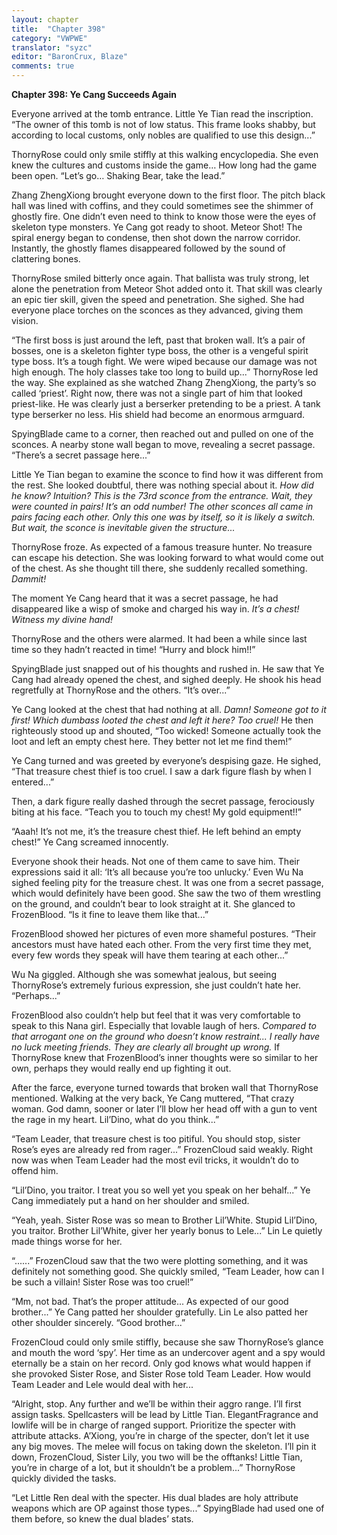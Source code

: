 ```yaml
---
layout: chapter
title:  "Chapter 398"
category: "VWPWE"
translator: "syzc"
editor: "BaronCrux, Blaze"
comments: true
---
```


**Chapter 398: Ye Cang Succeeds Again**

Everyone arrived at the tomb entrance. Little Ye Tian read the inscription. “The owner of this tomb is not of low status. This frame looks shabby, but according to local customs, only nobles are qualified to use this design...”

ThornyRose could only smile stiffly at this walking encyclopedia. She even knew the cultures and customs inside the game… How long had the game been open. “Let’s go… Shaking Bear, take the lead.”

Zhang ZhengXiong brought everyone down to the first floor. The pitch black hall was lined with coffins, and they could sometimes see the shimmer of ghostly fire. One didn’t even need to think to know those were the eyes of skeleton type monsters. Ye Cang got ready to shoot. Meteor Shot! The spiral energy began to condense, then shot down the narrow corridor. Instantly, the ghostly flames disappeared followed by the sound of clattering bones.

ThornyRose smiled bitterly once again. That ballista was truly strong, let alone the penetration from Meteor Shot added onto it. That skill was clearly an epic tier skill, given the speed and penetration. She sighed. She had everyone place torches on the sconces as they advanced, giving them vision.

“The first boss is just around the left, past that broken wall. It’s a pair of bosses, one is a skeleton fighter type boss, the other is a vengeful spirit type boss. It’s a tough fight. We were wiped because our damage was not high enough. The holy classes take too long to build up...” ThornyRose led the way. She explained as she watched Zhang ZhengXiong, the party’s so called ‘priest’. Right now, there was not a single part of him that looked priest-like. He was clearly just a berserker pretending to be a priest. A tank type berserker no less. His shield had become an enormous armguard.

SpyingBlade came to a corner, then reached out and pulled on one of the sconces. A nearby stone wall began to move, revealing a secret passage. “There’s a secret passage here...”

Little Ye Tian began to examine the sconce to find how it was different from the rest. She looked doubtful, there was nothing special about it. *How did he know? Intuition? This is the 73rd sconce from the entrance. Wait, they were counted in pairs! It’s an odd number! The other sconces all came in pairs facing each other. Only this one was by itself, so it is likely a switch. But wait, the sconce is inevitable given the structure...*

ThornyRose froze. As expected of a famous treasure hunter. No treasure can escape his detection. She was looking forward to what would come out of the chest. As she thought till there, she suddenly recalled something. *Dammit!*

The moment Ye Cang heard that it was a secret passage, he had disappeared like a wisp of smoke and charged his way in. *It’s a chest! Witness my divine hand!*

ThornyRose and the others were alarmed. It had been a while since last time so they hadn’t reacted in time! “Hurry and block him!!”

SpyingBlade just snapped out of his thoughts and rushed in. He saw that Ye Cang had already opened the chest, and sighed deeply. He shook his head regretfully at ThornyRose and the others. “It’s over...”

Ye Cang looked at the chest that had nothing at all. *Damn! Someone got to it first! Which dumbass looted the chest and left it here? Too cruel!* He then righteously stood up and shouted, “Too wicked! Someone actually took the loot and left an empty chest here. They better not let me find them!”

Ye Cang turned and was greeted by everyone’s despising gaze. He sighed, “That treasure chest thief is too cruel. I saw a dark figure flash by when I entered...”

Then, a dark figure really dashed through the secret passage, ferociously biting at his face. “Teach you to touch my chest! My gold equipment!!”

“Aaah! It’s not me, it’s the treasure chest thief. He left behind an empty chest!” Ye Cang screamed innocently.

Everyone shook their heads. Not one of them came to save him. Their expressions said it all: ‘It’s all because you’re too unlucky.’ Even Wu Na sighed feeling pity for the treasure chest. It was one from a secret passage, which would definitely have been good. She saw the two of them wrestling on the ground, and couldn’t bear to look straight at it. She glanced to FrozenBlood. “Is it fine to leave them like that...”

FrozenBlood showed her pictures of even more shameful postures. “Their ancestors must have hated each other. From the very first time they met, every few words they speak will have them tearing at each other...”

Wu Na giggled. Although she was somewhat jealous, but seeing ThornyRose’s extremely furious expression, she just couldn’t hate her. “Perhaps...”

FrozenBlood also couldn’t help but feel that it was very comfortable to speak to this Nana girl. Especially that lovable laugh of hers. *Compared to that arrogant one on the ground who doesn’t know restraint... I really have no luck meeting friends. They are clearly all brought up wrong.* If ThornyRose knew that FrozenBlood’s inner thoughts were so similar to her own, perhaps they would really end up fighting it out.

After the farce, everyone turned towards that broken wall that ThornyRose mentioned. Walking at the very back, Ye Cang muttered, “That crazy woman. God damn, sooner or later I’ll blow her head off with a gun to vent the rage in my heart. Lil’Dino, what do you think...”

“Team Leader, that treasure chest is too pitiful. You should stop, sister Rose’s eyes are already red from rager...” FrozenCloud said weakly. Right now was when Team Leader had the most evil tricks, it wouldn’t do to offend him.

“Lil’Dino, you traitor. I treat you so well yet you speak on her behalf...” Ye Cang immediately put a hand on her shoulder and smiled.

“Yeah, yeah. Sister Rose was so mean to Brother Lil’White. Stupid Lil’Dino, you traitor. Brother Lil’White, giver her yearly bonus to Lele...” Lin Le quietly made things worse for her.

“......” FrozenCloud saw that the two were plotting something, and it was definitely not something good. She quickly smiled, “Team Leader, how can I be such a villain! Sister Rose was too cruel!”

“Mm, not bad. That’s the proper attitude... As expected of our good brother...” Ye Cang patted her shoulder gratefully. Lin Le also patted her other shoulder sincerely. “Good brother...”

FrozenCloud could only smile stiffly, because she saw ThornyRose’s glance and mouth the word ‘spy’. Her time as an undercover agent and a spy would eternally be a stain on her record. Only god knows what would happen if she provoked Sister Rose, and Sister Rose told Team Leader. How would Team Leader and Lele would deal with her...

“Alright, stop. Any further and we’ll be within their aggro range. I’ll first assign tasks. Spellcasters will be lead by Little Tian. ElegantFragrance and lowlife will be in charge of ranged support. Prioritize the specter with attribute attacks. A’Xiong, you’re in charge of the specter, don’t let it use any big moves. The melee will focus on taking down the skeleton. I’ll pin it down, FrozenCloud, Sister Lily, you two will be the offtanks! Little Tian, you’re in charge of a lot, but it shouldn’t be a problem...” ThornyRose quickly divided the tasks.

“Let Little Ren deal with the specter. His dual blades are holy attribute weapons which are OP against those types...” SpyingBlade had used one of them before, so knew the dual blades’ stats.
